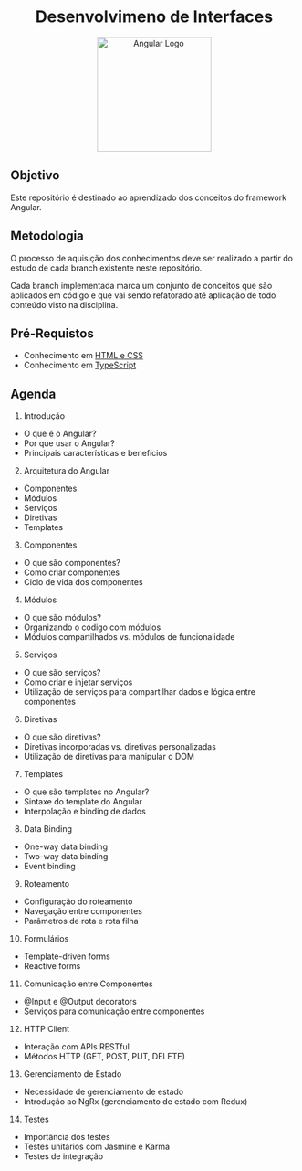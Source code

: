 
<center>
  <h1> Desenvolvimeno de Interfaces</h1>
 
<img width="200"
    alt="Angular Logo"
    src="https://www.svgrepo.com/show/378486/angular-fill.svg"
  />
</center>

## Objetivo
Este repositório é destinado ao aprendizado dos conceitos do framework Angular. 

## Metodologia 
O  processo de aquisição dos conhecimentos deve ser realizado a partir do estudo de cada branch existente neste repositório. 

Cada branch implementada marca um conjunto de conceitos que são aplicados em código e que vai sendo refatorado até aplicação de todo conteúdo visto na disciplina.

## Pré-Requistos
 - Conhecimento em [HTML e CSS](https://learn.microsoft.com/pt-br/training/paths/build-web-pages-html-css-for-beginners/)
 - Conhecimento em [TypeScript](https://learn.microsoft.com/pt-br/training/paths/build-javascript-applications-typescript/)

## Agenda

1.  Introdução
 
 - O que é o Angular?
 - Por que usar o Angular?
 - Principais características e benefícios

2. Arquitetura do Angular

 - Componentes
 - Módulos
 - Serviços
 - Diretivas
 - Templates

3. Componentes

 - O que são componentes?
 - Como criar componentes
 - Ciclo de vida dos componentes

4. Módulos

- O que são módulos?
- Organizando o código com módulos
- Módulos compartilhados vs. módulos de funcionalidade

5. Serviços

- O que são serviços?
- Como criar e injetar serviços
- Utilização de serviços para compartilhar dados e lógica entre componentes

6. Diretivas

- O que são diretivas?
- Diretivas incorporadas vs. diretivas personalizadas
- Utilização de diretivas para manipular o DOM

7. Templates

- O que são templates no Angular?
- Sintaxe do template do Angular
- Interpolação e binding de dados

8. Data Binding

- One-way data binding
- Two-way data binding
- Event binding

9. Roteamento

- Configuração do roteamento
- Navegação entre componentes
- Parâmetros de rota e rota filha

10. Formulários

- Template-driven forms
- Reactive forms

11. Comunicação entre Componentes

- @Input e @Output decorators
- Serviços para comunicação entre componentes

12. HTTP Client

- Interação com APIs RESTful
- Métodos HTTP (GET, POST, PUT, DELETE)

13. Gerenciamento de Estado

- Necessidade de gerenciamento de estado
- Introdução ao NgRx (gerenciamento de estado com Redux)

14. Testes

- Importância dos testes
- Testes unitários com Jasmine e Karma
- Testes de integração